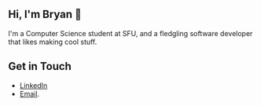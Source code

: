 ## Hi, I'm Bryan 👋
I'm a Computer Science student at SFU, and a fledgling software developer that likes making cool stuff. 

## Get in Touch
- [LinkedIn](https://www.linkedin.com/in/bryanjhdang/)
- [Email](mailto:bda37@sfu.ca).

<!--
**bryanjhdang/bryanjhdang** is a ✨ _special_ ✨ repository because its `README.md` (this file) appears on your GitHub profile.

Here are some ideas to get you started:

- 🔭 I’m currently working on ...
- 🌱 I’m currently learning ...
- 👯 I’m looking to collaborate on ...
- 🤔 I’m looking for help with ...
- 💬 Ask me about ...
- 📫 How to reach me: ...
- 😄 Pronouns: ...
- ⚡ Fun fact: ...
-->
